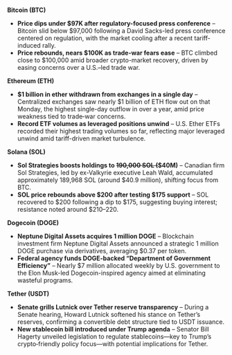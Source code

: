 **Bitcoin (BTC)**

- **Price dips under $97K after regulatory-focused press conference** – Bitcoin slid below $97,000 following a David Sacks-led press conference centered on regulation, with the market cooling after a recent tariff-induced rally.
- **Price rebounds, nears $100K as trade-war fears ease** – BTC climbed close to $100,000 amid broader crypto-market recovery, driven by easing concerns over a U.S.–led trade war.

**Ethereum (ETH)**

- **$1 billion in ether withdrawn from exchanges in a single day** – Centralized exchanges saw nearly $1 billion of ETH flow out on that Monday, the highest single-day outflow in over a year, amid price weakness tied to trade‑war concerns.
- **Record ETF volumes as leveraged positions unwind** – U.S. Ether ETFs recorded their highest trading volumes so far, reflecting major leveraged unwind amid tariff-driven market turbulence.

**Solana (SOL)**

- **Sol Strategies boosts holdings to ~~190,000 SOL (~~$40M)** – Canadian firm Sol Strategies, led by ex-Valkyrie executive Leah Wald, accumulated approximately 189,968 SOL (around $40.9 million), shifting focus from BTC.
- **SOL price rebounds above $200 after testing $175 support** – SOL recovered to $200 following a dip to $175, suggesting buying interest; resistance noted around $210–220.

**Dogecoin (DOGE)**

- **Neptune Digital Assets acquires 1 million DOGE** – Blockchain investment firm Neptune Digital Assets announced a strategic 1 million DOGE purchase via derivatives, averaging $0.37 per token.
- **Federal agency funds DOGE-backed “Department of Government Efficiency”** – Nearly $7 million allocated weekly by U.S. government to the Elon Musk-led Dogecoin-inspired agency aimed at eliminating wasteful programs.

**Tether (USDT)**

- **Senate grills Lutnick over Tether reserve transparency** – During a Senate hearing, Howard Lutnick softened his stance on Tether’s reserves, confirming a convertible debt structure tied to USDT issuance.
- **New stablecoin bill introduced under Trump agenda** – Senator Bill Hagerty unveiled legislation to regulate stablecoins—key to Trump’s crypto‑friendly policy focus—with potential implications for Tether.